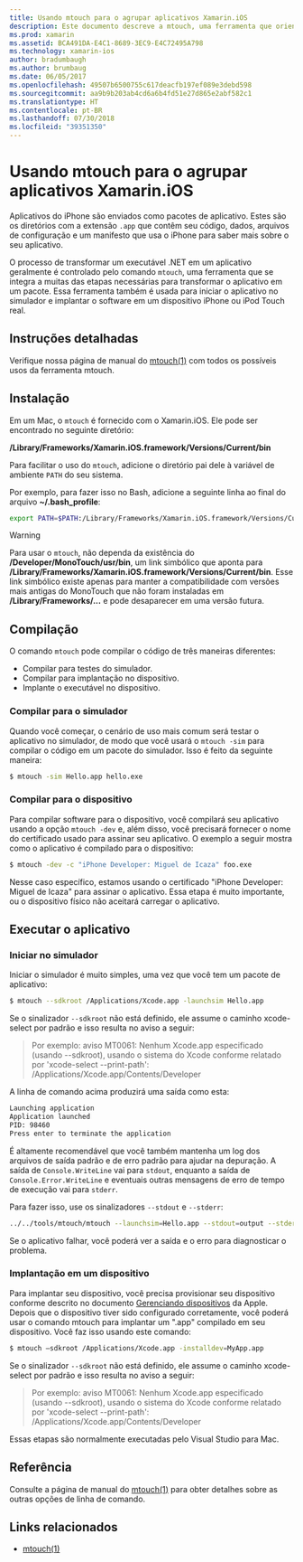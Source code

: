 ```yaml
---
title: Usando mtouch para o agrupar aplicativos Xamarin.iOS
description: Este documento descreve a mtouch, uma ferramenta que orienta muitas das etapas necessárias para transformar um aplicativo Xamarin.iOS em um pacote, iniciá-lo no simulador e implantá-lo em um dispositivo físico.
ms.prod: xamarin
ms.assetid: BCA491DA-E4C1-8689-3EC9-E4C72495A798
ms.technology: xamarin-ios
author: bradumbaugh
ms.author: brumbaug
ms.date: 06/05/2017
ms.openlocfilehash: 49507b6500755c617deacfb197ef089e3debd598
ms.sourcegitcommit: aa9b9b203ab4cd6a6b4fd51e27d865e2abf582c1
ms.translationtype: HT
ms.contentlocale: pt-BR
ms.lasthandoff: 07/30/2018
ms.locfileid: "39351350"
---
```

# <a name="using-mtouch-to-bundle-xamarinios-apps"></a>Usando mtouch para o agrupar aplicativos Xamarin.iOS

Aplicativos do iPhone são enviados como pacotes de aplicativo. Estes são os diretórios com a extensão `.app` que contêm seu código, dados, arquivos de configuração e um manifesto que usa o iPhone para saber mais sobre o seu aplicativo.

O processo de transformar um executável .NET em um aplicativo geralmente é controlado pelo comando `mtouch`, uma ferramenta que se integra a muitas das etapas necessárias para transformar o aplicativo em um pacote. Essa ferramenta também é usada para iniciar o aplicativo no simulador e implantar o software em um dispositivo iPhone ou iPod Touch real.

## <a name="detailed-instructions"></a>Instruções detalhadas

Verifique nossa página de manual do [mtouch(1)](http://docs.go-mono.com/?link=man%3amtouch(1)) com todos os possíveis usos da ferramenta mtouch.

## <a name="installation"></a>Instalação

Em um Mac, o `mtouch` é fornecido com o Xamarin.iOS. Ele pode ser encontrado no seguinte diretório:

**/Library/Frameworks/Xamarin.iOS.framework/Versions/Current/bin**

Para facilitar o uso do `mtouch`, adicione o diretório pai dele à variável de ambiente `PATH` do seu sistema.  

Por exemplo, para fazer isso no Bash, adicione a seguinte linha ao final do arquivo **~/.bash_profile**:

```bash
export PATH=$PATH:/Library/Frameworks/Xamarin.iOS.framework/Versions/Current/bin
```

> [!WARNING]
> Para usar o `mtouch`, não dependa da existência do **/Developer/MonoTouch/usr/bin**, um link simbólico que aponta para **/Library/Frameworks/Xamarin.iOS.framework/Versions/Current/bin**. Esse link simbólico existe apenas para manter a compatibilidade com versões mais antigas do MonoTouch que não foram instaladas em **/Library/Frameworks/...** e pode desaparecer em uma versão futura.

## <a name="building"></a>Compilação

O comando `mtouch` pode compilar o código de três maneiras diferentes:

-  Compilar para testes do simulador.
-  Compilar para implantação no dispositivo.
-  Implante o executável no dispositivo.


### <a name="building-for-the-simulator"></a>Compilar para o simulador

Quando você começar, o cenário de uso mais comum será testar o aplicativo no simulador, de modo que você usará o `mtouch -sim` para compilar o código em um pacote do simulador. Isso é feito da seguinte maneira:

```bash
$ mtouch -sim Hello.app hello.exe
```

### <a name="building-for-the-device"></a>Compilar para o dispositivo

Para compilar software para o dispositivo, você compilará seu aplicativo usando a opção `mtouch -dev` e, além disso, você precisará fornecer o nome do certificado usado para assinar seu aplicativo. O exemplo a seguir mostra como o aplicativo é compilado para o dispositivo:

```bash
$ mtouch -dev -c "iPhone Developer: Miguel de Icaza" foo.exe
```

Nesse caso específico, estamos usando o certificado "iPhone Developer: Miguel de Icaza" para assinar o aplicativo. Essa etapa é muito importante, ou o dispositivo físico não aceitará carregar o aplicativo.

 <a name="Running_your_Application" />


## <a name="running-your-application"></a>Executar o aplicativo


### <a name="launching-on-the-simulator"></a>Iniciar no simulador

Iniciar o simulador é muito simples, uma vez que você tem um pacote de aplicativo:

```bash
$ mtouch --sdkroot /Applications/Xcode.app -launchsim Hello.app 
```

Se o sinalizador `--sdkroot` não está definido, ele assume o caminho xcode-select por padrão e isso resulta no aviso a seguir:

> Por exemplo: aviso MT0061: Nenhum Xcode.app especificado (usando --sdkroot), usando o sistema do Xcode conforme relatado por 'xcode-select --print-path': /Applications/Xcode.app/Contents/Developer 

A linha de comando acima produzirá uma saída como esta:

```bash
Launching application
Application launched
PID: 98460
Press enter to terminate the application
```



É altamente recomendável que você também mantenha um log dos arquivos de saída padrão e de erro padrão para ajudar na depuração. A saída de `Console.WriteLine` vai para `stdout`, enquanto a saída de `Console.Error.WriteLine` e eventuais outras mensagens de erro de tempo de execução vai para `stderr`.

Para fazer isso, use os sinalizadores `--stdout` e `--stderr`:

```bash
../../tools/mtouch/mtouch --launchsim=Hello.app --stdout=output --stderr=error
```

Se o aplicativo falhar, você poderá ver a saída e o erro para diagnosticar o problema.


### <a name="deploying-to-a-device"></a>Implantação em um dispositivo

Para implantar seu dispositivo, você precisa provisionar seu dispositivo conforme descrito no documento [Gerenciando dispositivos](http://developer.apple.com/library/ios/#documentation/Xcode/Conceptual/ios_development_workflow/00-About_the_iOS_Application_Development_Workflow/introduction.html) da Apple. Depois que o dispositivo tiver sido configurado corretamente, você poderá usar o comando mtouch para implantar um ".app" compilado em seu dispositivo. Você faz isso usando este comando:

```bash
$ mtouch —sdkroot /Applications/Xcode.app -installdev=MyApp.app
```

Se o sinalizador `--sdkroot` não está definido, ele assume o caminho xcode-select por padrão e isso resulta no aviso a seguir:

> Por exemplo: aviso MT0061: Nenhum Xcode.app especificado (usando --sdkroot), usando o sistema do Xcode conforme relatado por 'xcode-select --print-path': /Applications/Xcode.app/Contents/Developer 

Essas etapas são normalmente executadas pelo Visual Studio para Mac.

## <a name="reference"></a>Referência

Consulte a página de manual do [mtouch(1)](http://docs.go-mono.com/?link=man%3amtouch(1)) para obter detalhes sobre as outras opções de linha de comando.



## <a name="related-links"></a>Links relacionados

- [mtouch(1)](http://iosapi.xamarin.com/?link=man%3amtouch(1))
